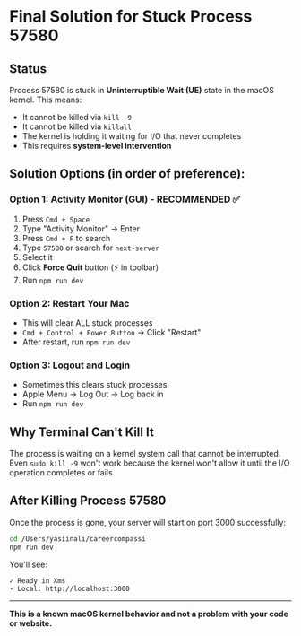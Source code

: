 # Final Solution for Stuck Process 57580

## Status
Process 57580 is stuck in **Uninterruptible Wait (UE)** state in the macOS kernel. This means:
- It cannot be killed via `kill -9`
- It cannot be killed via `killall`
- The kernel is holding it waiting for I/O that never completes
- This requires **system-level intervention**

## Solution Options (in order of preference):

### Option 1: Activity Monitor (GUI) - RECOMMENDED ✅
1. Press `Cmd + Space`
2. Type "Activity Monitor" → Enter
3. Press `Cmd + F` to search
4. Type `57580` or search for `next-server`
5. Select it
6. Click **Force Quit** button (⚡ in toolbar)
7. Run `npm run dev`

### Option 2: Restart Your Mac
- This will clear ALL stuck processes
- `Cmd + Control + Power Button` → Click "Restart"
- After restart, run `npm run dev`

### Option 3: Logout and Login
- Sometimes this clears stuck processes
- Apple Menu → Log Out → Log back in
- Run `npm run dev`

## Why Terminal Can't Kill It

The process is waiting on a kernel system call that cannot be interrupted. Even `sudo kill -9` won't work because the kernel won't allow it until the I/O operation completes or fails.

## After Killing Process 57580

Once the process is gone, your server will start on port 3000 successfully:

```bash
cd /Users/yasiinali/careercompassi
npm run dev
```

You'll see:
```
✓ Ready in Xms
- Local: http://localhost:3000
```

---

**This is a known macOS kernel behavior and not a problem with your code or website.**



